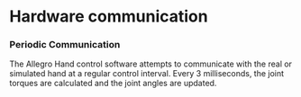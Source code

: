 # Hardware communication

### Periodic Communication

The Allegro Hand control software attempts to communicate with the real or simulated hand at a
regular control interval. Every 3 milliseconds, the joint torques are calculated and the joint angles are
updated. 

